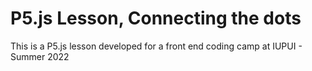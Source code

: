 # P5.js Lesson, Connecting the dots
This is a P5.js lesson developed for a front end coding camp at IUPUI - Summer 2022
